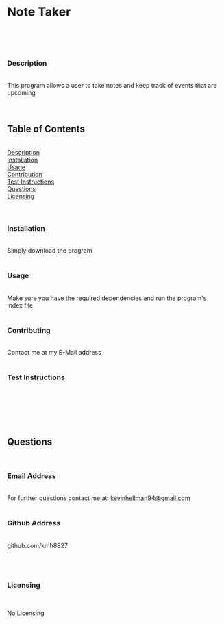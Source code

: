 # Note Taker <img align="right" src=" ">
&nbsp;  
&nbsp;  
&nbsp;  
### Description  
&nbsp;  
This program allows a user to take notes and keep track of events that are upcoming  
&nbsp;  
&nbsp;  
## Table of Contents  
&nbsp;  
[Description](#description)  
[Installation](#installation)  
[Usage](#usage)  
[Contribution](#contributing)  
[Test Instructions](#test-instructions)  
[Questions](#questions)  
[Licensing](#licensing)  
&nbsp;  
&nbsp;  
### Installation  
&nbsp;  
Simply download the program  
&nbsp;  
### Usage  
&nbsp;  
Make sure you have the required dependencies and run the program's index file  
&nbsp;  
### Contributing  
&nbsp;  
Contact me at my E-Mail address  
&nbsp;  
### Test Instructions  
&nbsp;  
  
&nbsp;  
&nbsp;  
&nbsp;  
## Questions  
&nbsp;  
### Email Address  
&nbsp;  
For further questions contact me at: kevinhellman94@gmail.com  
&nbsp;  
### Github Address  
&nbsp;  
github.com/kmh8827  
&nbsp;  
&nbsp;  
&nbsp;  
### Licensing  
&nbsp;  
    
No Licensing